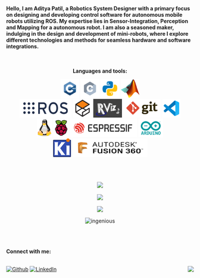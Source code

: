 <h4>Hello, I am Aditya Patil, a Robotics System Designer with a primary focus on designing and developing control software for autonomous mobile robots utilizing ROS. My expertise lies in Sensor-Integration, Perception and Mapping for a autonomous robot. I am also a seasoned maker, indulging in the design and development of mini-robots, where I explore different technologies and methods for seamless hardware and software integrations.</h4>
<br/>
<p align="center" >
  <b>Languages and tools:</b>
</p>

<p align="center">
	<img src="images/c++.svg" width="50" height="50"/>
	<img src="images/c.svg" width="50" height="50"/>
	<img src="images/python.svg" width="50" height="50"/>
	<img src="images/Matlab.png" width="50" height="50"/><br>
  <img src="images/ros.png" width="141" height="50"/>
  <img src="images/gazebo.png" width="50" height="50"/>
  <img src="images/rviz.png" width="77" height="50"/>
  <img src="images/Git.png" width="100" height="50"/>
	<img src="images/vscode.svg" width="50" height="50"/><br>
  <img src="images/linux.png" width="41" height="50"/>
  <img src="images/Raspi.png" width="41" height="50"/>
  <img src="images/ESP.png" width="181" height="50"/>
  <img src="images/Arduino.png" width="66" height="50"/><br>
  <img src="images/KiCad.png" width="50" height="50"/>
  <img src="images/fusion360.png" width="200" height="50"/>

</p>
<br/><br/>




<p align="center"><img height="180em" align="center" src="https://github-readme-stats.vercel.app/api?username=maker-ATOM&show_icons=true&locale=en&theme=tokyonight&private_count=true"/></p>
<p align="center"><img height="180em" align="center" src="https://github-readme-streak-stats.herokuapp.com?user=maker-ATOM&theme=tokyonight"/></p>
<p align="center"><img height="180em" align="center" src="https://github-readme-stats.vercel.app/api/top-langs/?username=maker-ATOM&show_icons=true&locale=en&layout=compact&theme=tokyonight&hide=html,css,scss,jupyter%20notebook&langs_count=10"/></p>
<p align="center"><img height="180em" src="https://github-profile-summary-cards.vercel.app/api/cards/profile-details?username=maker-ATOM&theme=tokyonight" alt="ingenious" align = "center"/></p>

<br>
<br>
<br>
<b>Connect with me:</b>
<br>
<br>

[<img alt="Github" src="https://img.shields.io/badge/GitHub-%2312100E.svg?&style=for-the-badge&logo=Github&logoColor=white" />](https://github.com/maker-ATOM)
[<img alt="LinkedIn" src="https://img.shields.io/badge/LinkedIn-0077B5?style=for-the-badge&logo=linkedin&logoColor=white" />](https://www.linkedin.com/in/aditya-patil-13207b201/)
<img align = "right" src="https://komarev.com/ghpvc/?username=maker-ATOM&label=Profile%20views&color=0e75b6&style=flat" />
 <br>


